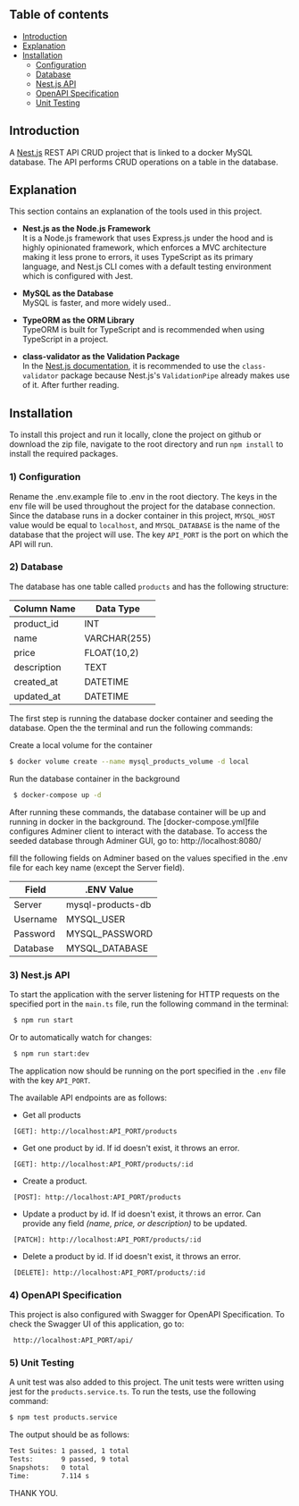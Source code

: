 ## Table of contents

- [Introduction](#Introduction)
- [Explanation](#Explanation)
- [Installation](#Installation)
  - [Configuration](#1-Configuration)
  - [Database](#2-Database)
  - [Nest.js API](#3-Nest.js-API)
  - [OpenAPI Specification](#4-OpenAPI-Specification)
  - [Unit Testing](#5-Unit-Testing)

## Introduction

A [Nest.js](https://github.com/nestjs/nest) REST API CRUD project that is linked to a docker MySQL database. The API performs CRUD operations on a table in the database.

## Explanation

This section contains an explanation of the tools used in this project.

- **Nest.js as the Node.js Framework** <br/>
 It is a Node.js framework that uses Express.js under the hood and is highly opinionated framework, which enforces a MVC architecture making it less prone to errors, it uses TypeScript as its primary language, and Nest.js CLI comes with a default testing environment which is configured with Jest. <br/>

- **MySQL as the Database** <br/>
 MySQL is faster, and more widely used..

- **TypeORM as the ORM Library** <br/>
  TypeORM is built for TypeScript and is recommended when using TypeScript in a project.

- **class-validator as the Validation Package** <br/>
  In the [Nest.js documentation](https://docs.nestjs.com/techniques/validation), it is recommended to use the `class-validator` package because Nest.js's `ValidationPipe` already makes use of it. After further reading.

## Installation

To install this project and run it locally, clone the project on github or download the zip file, navigate to the root directory and run `npm install` to install the required packages.

### 1) Configuration

Rename the .env.example file to .env in the root diectory.
The keys in the env file will be used throughout the project for the database connection. Since the database runs in a docker container in this project, `MYSQL_HOST` value would be equal to `localhost`, and `MYSQL_DATABASE` is the name of the database that the project will use. The key `API_PORT` is the port on which the API will run.

### 2) Database

The database has one table called `products` and has the following structure:

| Column Name | Data Type    |
| ----------- | ------------ |
| product_id  | INT          |
| name        | VARCHAR(255) |
| price       | FLOAT(10,2)  |
| description | TEXT         |
| created_at  | DATETIME     |
| updated_at  | DATETIME     |

The first step is running the database docker container and seeding the database. Open the the terminal and run the following commands:

Create a local volume for the container

```bash
$ docker volume create --name mysql_products_volume -d local
```

Run the database container in the background

```bash
 $ docker-compose up -d
```

After running these commands, the database container will be up and running in docker in the background. The [docker-compose.yml]file configures Adminer client to interact with the database. To access the seeded database through Adminer GUI, go to:
http://localhost:8080/

fill the following fields on Adminer based on the values specified in the .env file for each key name (except the Server field).

| Field    | .ENV Value        |
| -------- | ----------------- |
| Server   | mysql-products-db |
| Username | MYSQL_USER        |
| Password | MYSQL_PASSWORD    |
| Database | MYSQL_DATABASE    |

### 3) Nest.js API

To start the application with the server listening for HTTP requests on the specified port in the `main.ts` file, run the following command in the terminal:

```bash
 $ npm run start
```

Or to automatically watch for changes:

```bash
 $ npm run start:dev
```

The application now should be running on the port specified in the `.env` file with the key `API_PORT`.

The available API endpoints are as follows:

- Get all products

```
 [GET]: http://localhost:API_PORT/products
```

- Get one product by id. If id doesn't exist, it throws an error.

```
 [GET]: http://localhost:API_PORT/products/:id
```

- Create a product.

```
 [POST]: http://localhost:API_PORT/products
```

- Update a product by id. If id doesn't exist, it throws an error. Can provide any field _(name, price, or description)_ to be updated.

```
 [PATCH]: http://localhost:API_PORT/products/:id
```

- Delete a product by id. If id doesn't exist, it throws an error.

```
 [DELETE]: http://localhost:API_PORT/products/:id
```

### 4) OpenAPI Specification

This project is also configured with Swagger for OpenAPI Specification. To check the Swagger UI of this application, go to:

```
 http://localhost:API_PORT/api/
```

### 5) Unit Testing

A unit test was also added to this project. The unit tests were written using jest for the `products.service.ts`. To run the tests, use the following command:

```bash
$ npm test products.service
```

The output should be as follows:

```bash
Test Suites: 1 passed, 1 total
Tests:       9 passed, 9 total
Snapshots:   0 total
Time:        7.114 s
```

THANK YOU.